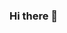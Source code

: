 ### Hi there 👋

<!--
**lucasgandac/lucasgandac** is a ✨ _special_ ✨ repository because its `README.md` (this file) appears on your GitHub profile.

<img src='./readme_image.jpg'>
Here are some ideas to get you started:

- 🔭 I’m currently working on ...
- 🌱 I’m currently learning ...
- 👯 I’m looking to collaborate on ...
- 🤔 I’m looking for help with ...
- 💬 Ask me about ...
- 📫 How to reach me: ...
- 😄 Pronouns: ...
- ⚡ Fun fact: ...
-->
